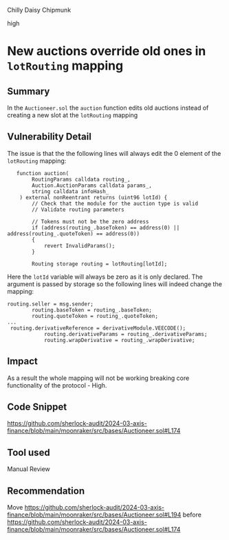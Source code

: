 Chilly Daisy Chipmunk

high

# New auctions override old ones in `lotRouting` mapping

## Summary
In the `Auctioneer.sol` the `auction` function edits old auctions instead of creating a new slot at the `lotRouting` mapping
## Vulnerability Detail
The issue is that the the following lines will always edit the 0 element of the `lotRouting` mapping:
```solidity 
   function auction(
        RoutingParams calldata routing_,
        Auction.AuctionParams calldata params_,
        string calldata infoHash_
    ) external nonReentrant returns (uint96 lotId) {
        // Check that the module for the auction type is valid
        // Validate routing parameters

        // Tokens must not be the zero address
        if (address(routing_.baseToken) == address(0) || address(routing_.quoteToken) == address(0))
        {
            revert InvalidParams();
        }

        Routing storage routing = lotRouting[lotId];
  ```
Here the `lotId` variable will always be zero as it is only declared.
The argument is passed by storage so the following lines will indeed change the mapping:
```solidity
routing.seller = msg.sender;
        routing.baseToken = routing_.baseToken;
        routing.quoteToken = routing_.quoteToken;
...
 routing.derivativeReference = derivativeModule.VEECODE();
            routing.derivativeParams = routing_.derivativeParams;
            routing.wrapDerivative = routing_.wrapDerivative;
```

## Impact
As a result the whole mapping will not be working breaking core functionality of the protocol - High.
## Code Snippet
https://github.com/sherlock-audit/2024-03-axis-finance/blob/main/moonraker/src/bases/Auctioneer.sol#L174
## Tool used

Manual Review

## Recommendation
Move https://github.com/sherlock-audit/2024-03-axis-finance/blob/main/moonraker/src/bases/Auctioneer.sol#L194 
before 
https://github.com/sherlock-audit/2024-03-axis-finance/blob/main/moonraker/src/bases/Auctioneer.sol#L174